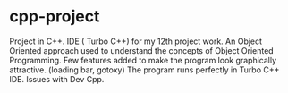 # cpp-project
Project in C++. IDE ( Turbo C++) for my 12th project work.
An Object Oriented approach used to understand the concepts of Object Oriented Programming. 
Few features added to make the program look graphically attractive. (loading bar, gotoxy)
The program runs perfectly in Turbo C++ IDE.
Issues with Dev Cpp.
